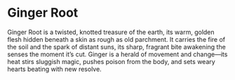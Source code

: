 # Ginger Root

Ginger Root is a twisted, knotted treasure of the earth, its warm, golden flesh hidden beneath a skin as rough as old parchment. It carries the fire of the soil and the spark of distant suns, its sharp, fragrant bite awakening the senses the moment it’s cut. Ginger is a herald of movement and change—its heat stirs sluggish magic, pushes poison from the body, and sets weary hearts beating with new resolve. 

